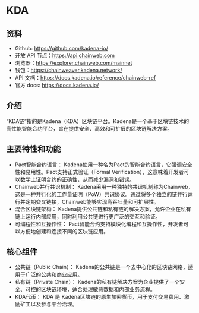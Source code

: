 # KDA

## 资料
- Github: https://github.com/kadena-io/
- 开放 API 节点：https://api.chainweb.com
- 浏览器：https://explorer.chainweb.com/mainnet
- 钱包：https://chainweaver.kadena.network/
- API 文档：https://docs.kadena.io/reference/chainweb-ref
- 官方 docs: https://docs.kadena.io/

## 介绍
“KDA链”指的是Kadena（KDA）区块链平台。Kadena是一个基于区块链技术的高性能智能合约平台，旨在提供安全、高效和可扩展的区块链解决方案。

## 主要特性和功能
- Pact智能合约语言： Kadena使用一种名为Pact的智能合约语言，它强调安全性和易用性。Pact支持正式验证（Formal Verification），这意味着开发者可以数学上证明合约的正确性，从而减少漏洞和错误。
- Chainweb并行共识机制：  Kadena采用一种独特的共识机制称为Chainweb，这是一种并行化的工作量证明（PoW）共识协议。通过将多个独立的链并行运行并定期交叉链接，Chainweb能够实现高吞吐量和可扩展性。
- 混合区块链架构： Kadena提供公共链和私有链的解决方案，允许企业在私有链上运行内部应用，同时利用公共链进行更广泛的交互和验证。
- 可编程性和互操作性：  Pact智能合约支持模块化编程和互操作性，开发者可以方便地创建和连接不同的区块链应用。

## 核心组件
- 公共链（Public Chain）： Kadena的公共链是一个去中心化的区块链网络，适用于广泛的公共和商业应用。
- 私有链（Private Chain）： Kadena的私有链解决方案为企业提供了一个安全、可控的区块链环境，适合处理敏感数据和内部业务流程。
- KDA代币： KDA 是 Kadena区块链的原生加密货币，用于支付交易费用、激励矿工以及参与平台治理。